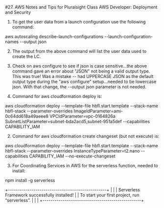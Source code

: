 #27. AWS Notes and Tips for Pluralsight Class AWS Developer:  Deployment and Security

1.  To get the user data from a launch configuration use the following command:

aws autoscaling describe-launch-configurations --launch-configuration-names <configuration name> --output json

2.  The output from the above command will list the user data used to create the LC.

2.  Check on aws configure to see if json is case sensitive...the above command gave an error about "JSON" not being a valid output type.  This was true!  Was a mistake -- had UPPERCASE JSON as the default output type during the "aws configure" setup...needed to be lowercase json.  With that change, the --output json parameter is not needed.

2.  Command for aws cloudformation deploy is:  

aws cloudformation deploy --template-file hbfl.start.template --stack-name hbfl-stack --parameter-overrides ImageIdParameter=ami-0c64dd618a49aeee8 VPCIdParameter=vpc-0164826a SubnetListParameter=subnet-bda2acd5,subnet-951a5def --capabilities CAPABILITY_IAM

2.  Command for aws cloudformation create changeset (but not execute) is:

aws cloudformation deploy --template-file hbfl.start.template --stack-name hbfl-stack --parameter-overrides InstanceTypeParameter=t2.nano --capabilities CAPABILITY_IAM --no-execute-changeset

3.  For Coordinating Services in AWS for the serverless function, needed to install:

npm install -g serverless

 +--------------------------------------------------+
 |                                                  |
 |  Serverless Framework successfully installed!    |
 |  To start your first project, run “serverless”.  |
 |                                                  |
 +--------------------------------------------------+
